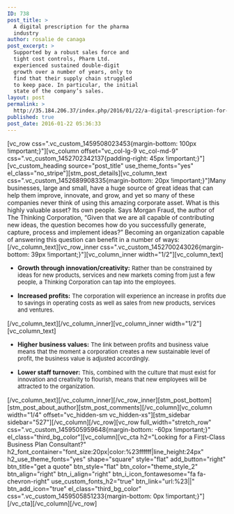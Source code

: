 ```yaml
---
ID: 738
post_title: >
  A digital prescription for the pharma
  industry
author: rosalie de canaga
post_excerpt: >
  Supported by a robust sales force and
  tight cost controls, Pharm Ltd.
  experienced sustained double-digit
  growth over a number of years, only to
  find that their supply chain struggled
  to keep pace. In particular, the initial
  state of the company’s sales.
layout: post
permalink: >
  http://35.184.206.37/index.php/2016/01/22/a-digital-prescription-for-the-pharma-industry/
published: true
post_date: 2016-01-22 05:36:33
---
```

[vc_row css=".vc_custom_1459508023453{margin-bottom: 100px !important;}"][vc_column offset="vc_col-lg-9 vc_col-md-9" css=".vc_custom_1452702342137{padding-right: 45px !important;}"][vc_custom_heading source="post_title" use_theme_fonts="yes" el_class="no_stripe"][stm_post_details][vc_column_text css=".vc_custom_1452689908335{margin-bottom: 20px !important;}"]Many businesses, large and small, have a huge source of great ideas that can help them improve, innovate, and grow, and yet so many of these companies never think of using this amazing corporate asset. What is this highly valuable asset? Its own people. Says Morgan Fraud, the author of The Thinking Corporation, “Given that we are all capable of contributing new ideas, the question becomes how do you successfully generate, capture, process and implement ideas?” Becoming an organization capable of answering this question can benefit in a number of ways:[/vc_column_text][vc_row_inner css=".vc_custom_1452700243026{margin-bottom: 39px !important;}"][vc_column_inner width="1/2"][vc_column_text]
<ul>
	<li style="margin-bottom: 15px;"><strong>Growth through innovation/creativity:</strong>
<span style="font-size: 13px;">Rather than be constrained by ideas for new products, services and new markets coming from just a few people, a Thinking Corporation can tap into the employees.</span></li>
	<li style="margin-bottom: 15px;"><strong>Increased profits:</strong>
<span style="font-size: 13px;">The corporation will experience an increase in profits due to savings in operating costs as well as sales from new products, services and ventures.</span></li>
</ul>
[/vc_column_text][/vc_column_inner][vc_column_inner width="1/2"][vc_column_text]
<ul>
	<li style="margin-bottom: 15px;"><strong>Higher business values:</strong>
<span style="font-size: 13px;">The link between profits and business value means that the moment a corporation creates a new sustainable level of profit, the business value is adjusted accordingly.</span></li>
	<li style="margin-bottom: 15px;"><strong>Lower staff turnover:</strong>
<span style="font-size: 13px;">This, combined with the culture that must exist for innovation and creativity to flourish, means that new employees will be attracted to the organization.</span></li>
</ul>
[/vc_column_text][/vc_column_inner][/vc_row_inner][stm_post_bottom][stm_post_about_author][stm_post_comments][/vc_column][vc_column width="1/4" offset="vc_hidden-sm vc_hidden-xs"][stm_sidebar sidebar="527"][/vc_column][/vc_row][vc_row full_width="stretch_row" css=".vc_custom_1459505959648{margin-bottom: -60px !important;}" el_class="third_bg_color"][vc_column][vc_cta h2="Looking for a First-Class Business Plan Consultant?" h2_font_container="font_size:20px|color:%23ffffff|line_height:24px" h2_use_theme_fonts="yes" shape="square" style="flat" add_button="right" btn_title="get a quote" btn_style="flat" btn_color="theme_style_2" btn_align="right" btn_i_align="right" btn_i_icon_fontawesome="fa fa-chevron-right" use_custom_fonts_h2="true" btn_link="url:%23||" btn_add_icon="true" el_class="third_bg_color" css=".vc_custom_1459505851233{margin-bottom: 0px !important;}"][/vc_cta][/vc_column][/vc_row]